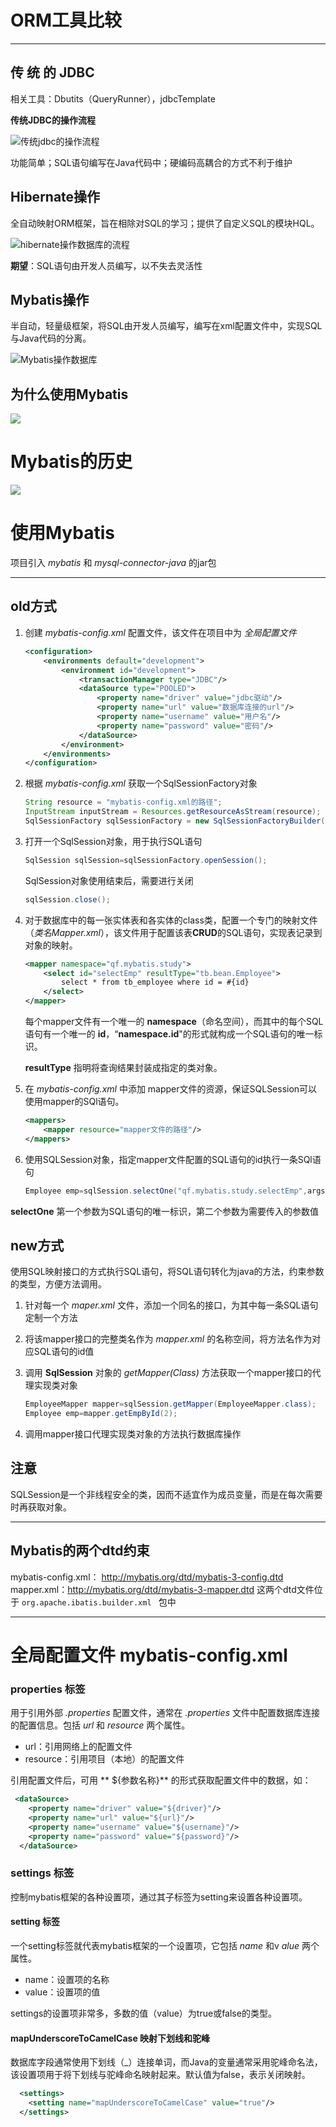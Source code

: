 # ORM工具比较  
----
## 传 统 的 JDBC  
相关工具：Dbutits（QueryRunner），jdbcTemplate

**传统JDBC的操作流程**

![传统jdbc的操作流程](pic\hibernate操作流程.png)

功能简单；SQL语句编写在Java代码中；硬编码高耦合的方式不利于维护  

## Hibernate操作  

全自动映射ORM框架，旨在相除对SQL的学习；提供了自定义SQL的模块HQL。  

![hibernate操作数据库的流程](pic\hibernate操作流程.png)  

**期望**：SQL语句由开发人员编写，以不失去灵活性  

## Mybatis操作  

​	半自动，轻量级框架，将SQL由开发人员编写，编写在xml配置文件中，实现SQL与Java代码的分离。  

![Mybatis操作数据库](pic\mybatis操作流程.png)

## 为什么使用Mybatis  

![](F:\学习\学习笔记\Java\尚硅谷Mybatis\pic\为什么使用Mybatis.png)

# Mybatis的历史  

![](pic\mybatis的历史.png)

# 使用Mybatis

项目引入 *mybatis* 和 *mysql-connector-java* 的jar包  

----
## old方式

1. 创建 *mybatis-config.xml* 配置文件，该文件在项目中为 *全局配置文件*   

   ```xml
   <configuration>
       <environments default="development">
           <environment id="development">
               <transactionManager type="JDBC"/>
               <dataSource type="POOLED">
                   <property name="driver" value="jdbc驱动"/>
                   <property name="url" value="数据库连接的url"/>
                   <property name="username" value="用户名"/>
                   <property name="password" value="密码"/>
               </dataSource>
           </environment>
       </environments>
   </configuration>
   ```

2. 根据 *mybatis-config.xml*  获取一个SqlSessionFactory对象  

   ```java
   String resource = "mybatis-config.xml的路径";
   InputStream inputStream = Resources.getResourceAsStream(resource);
   SqlSessionFactory sqlSessionFactory = new SqlSessionFactoryBuilder().build(inputStream);
   ```

3. 打开一个SqlSession对象，用于执行SQL语句

   ```java
   SqlSession sqlSession=sqlSessionFactory.openSession();
   ```

   SqlSession对象使用结束后，需要进行关闭

   ```java
   sqlSession.close();
   ```

4. 对于数据库中的每一张实体表和各实体的class类，配置一个专门的映射文件（*类名Mapper.xml*），该文件用于配置该表**CRUD**的SQL语句，实现表记录到对象的映射。

   ```xml
   <mapper namespace="qf.mybatis.study">
       <select id="selectEmp" resultType="tb.bean.Employee">
           select * from tb_employee where id = #{id}
       </select>
   </mapper>
   ```

   每个mapper文件有一个唯一的 **namespace**（命名空间），而其中的每个SQL语句有一个唯一的 **id**，“**namespace.id**"的形式就构成一个SQL语句的唯一标识。

   **resultType** 指明将查询结果封装成指定的类对象。

5. 在 *mybatis-config.xml* 中添加 mapper文件的资源，保证SQLSession可以使用mapper的SQl语句。

   ```xml
   <mappers>
       <mapper resource="mapper文件的路径"/>
   </mappers>
   ```

6. 使用SQLSession对象，指定mapper文件配置的SQL语句的id执行一条SQl语句  

   ```java
   Employee emp=sqlSession.selectOne("qf.mybatis.study.selectEmp",args);
   ```
**selectOne** 第一个参数为SQL语句的唯一标识，第二个参数为需要传入的参数值

## new方式

使用SQL映射接口的方式执行SQL语句，将SQL语句转化为java的方法，约束参数的类型，方便方法调用。

1. 针对每一个 *maper.xml* 文件，添加一个同名的接口，为其中每一条SQL语句定制一个方法

2. 将该mapper接口的完整类名作为 *mapper.xml* 的名称空间，将方法名作为对应SQL语句的id值

3. 调用 **SqlSession** 对象的 *getMapper(Class)* 方法获取一个mapper接口的代理实现类对象

   ```java
   EmployeeMapper mapper=sqlSession.getMapper(EmployeeMapper.class);
   Employee emp=mapper.getEmpById(2);
   ```

4. 调用mapper接口代理实现类对象的方法执行数据库操作

## 注意

SQLSession是一个非线程安全的类，因而不适宜作为成员变量，而是在每次需要时再获取对象。

----
## Mybatis的两个dtd约束
mybatis-config.xml： http://mybatis.org/dtd/mybatis-3-config.dtd
mapper.xml：http://mybatis.org/dtd/mybatis-3-mapper.dtd
这两个dtd文件位于 `org.apache.ibatis.builder.xml `  包中

----
# 全局配置文件 mybatis-config.xml
### properties 标签
用于引用外部 *.properties* 配置文件，通常在 *.properties* 文件中配置数据库连接的配置信息。包括 *url* 和 *resource* 两个属性。
* url：引用网络上的配置文件
* resource：引用项目（本地）的配置文件

引用配置文件后，可用 ** ${参数名称}** 的形式获取配置文件中的数据，如：
```xml
 <dataSource>
    <property name="driver" value="${driver}"/>
    <property name="url" value="${url}"/>
    <property name="username" value="${username}"/>
    <property name="password" value="${password}"/>
  </dataSource>
```
### settings 标签
控制mybatis框架的各种设置项，通过其子标签为setting来设置各种设置项。
#### setting 标签
一个setting标签就代表mybatis框架的一个设置项，它包括 *name* 和v *alue* 两个属性。
* name：设置项的名称
* value：设置项的值

settings的设置项非常多，多数的值（value）为true或false的类型。
#### mapUnderscoreToCamelCase 映射下划线和驼峰
数据库字段通常使用下划线（\_）连接单词，而Java的变量通常采用驼峰命名法，该设置项用于将下划线与驼峰命名映射起来。默认值为false，表示关闭映射。
```xml
  <settings>
    <setting name="mapUnderscoreToCamelCase" value="true"/>
  </settings>
```

